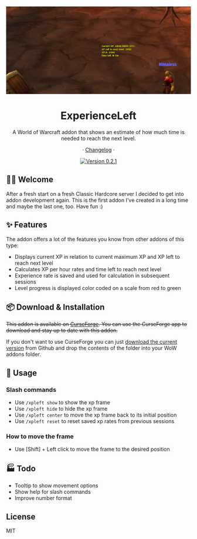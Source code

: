 <div align="center">

![Screenshot][image-screenshot]

# ExperienceLeft

A World of Warcraft addon that shows an estimate of how much time is needed to reach the next level.

· [Changelog](./CHANGELOG.md) ·

[![Version 0.2.1][github-release-shield]][github-release-link]

</div>

## 👋🏻 Welcome

After a fresh start on a fresh Classic Hardcore server I decided to get into addon development again. This is the first addon I've created in a long time and maybe the last one, too. Have fun :)

## ✨ Features

The addon offers a lot of the features you know from other addons of this type:

-   Displays current XP in relation to current maximum XP and XP left to reach next level
-   Calculates XP per hour rates and time left to reach next level
-   Experience rate is saved and used for calculation in subsequent sessions
-   Level progress is displayed color coded on a scale from red to green

## 📦 Download & Installation

~~This addon is available on [CurseForge][curseforge-release-link]. You can use the CurseForge app to download and stay up to date with this addon.~~

If you don't want to use CurseForge you can just [download the current version][github-release-link] from Github and drop the contents of the folder into your WoW addons folder.

## 🔨 Usage

### Slash commands

- Use `/xpleft show` to show the xp frame
- Use `/xpleft hide` to hide the xp frame
- Use `/xpleft center` to move the xp frame back to its initial position
- Use `/xpleft reset` to reset saved xp rates from previous sessions

### How to move the frame

- Use [Shift] + Left click to move the frame to the desired position

## 🏭 Todo

-   Tooltip to show movement options
-   Show help for slash commands
-   Improve number format

## License

MIT

<!-- Links -->

[curseforge-release-link]: https://www.curseforge.com/wow/addons/experience-left
[github-release-shield]: https://img.shields.io/badge/version-0.2.1-blue?color=369eff&labelColor=black&logo=github
[github-release-link]: https://github.com/hjenneberg/wow-experience-left/releases/tag/0.2.1
[image-screenshot]: ./docs/images/screenshot.png
